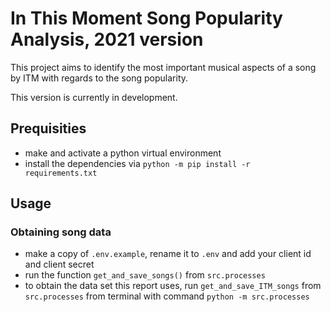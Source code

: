 # In This Moment Song Popularity Analysis, 2021 version

This project aims to identify the most important musical aspects of a song by ITM with regards to the song popularity.

This version is currently in development.

## Prequisities

- make and activate a python virtual environment
- install the dependencies via `python -m pip install -r requirements.txt`

## Usage

### Obtaining song data

- make a copy of `.env.example`, rename it to `.env` and add your client id and client secret
- run the function `get_and_save_songs()` from `src.processes`
- to obtain the data set this report uses, run `get_and_save_ITM_songs` from `src.processes` from terminal with command `python -m src.processes`

